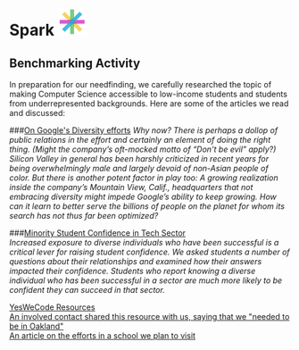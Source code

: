 <div><h1> Spark <img src="Logo.png" height="50"></h1></div>
<h2>Benchmarking Activity</h2>
In preparation for our needfinding, we carefully researched the topic of making Computer Science accessible to low-income students and students from underrepresented backgrounds. Here are some of the articles we read and discussed: <br/>

###[On Google's Diversity efforts](http://fortune.com/google-diversity/)
*Why now? There is perhaps a dollop of public relations in the effort and certainly an element of doing the right thing. (Might the company’s oft-mocked motto of “Don’t be evil” apply?) Silicon Valley in general has been harshly criticized in recent years for being overwhelmingly male and largely devoid of non-Asian people of color. But there is another potent factor in play too: A growing realization inside the company’s Mountain View, Calif., headquarters that not embracing diversity might impede Google’s ability to keep growing. How can it learn to better serve the billions of people on the planet for whom its search has not thus far been optimized?*

###[Minority Student Confidence in Tech Sector](http:://ml4t.org/insights/mlt-perspectives-white-paper/)<br/>
*Increased exposure to diverse individuals who have been successful is a critical lever for raising student confidence. We asked students a number of questions about their relationships and examined how their answers impacted their confidence. Students who report knowing a diverse individual who has been successful in a sector are much more likely to be confident they can succeed in that sector.*

[YesWeCode Resources](http://www.yeswecode.org/the_future_of_tech_diversity_and_inclusion_apply_to_the_yeswecode_coding_corps)<br/>
[An involved contact shared this resource with us, saying that we "needed to be in Oakland"](https://medium.com/@cklshorall/2800-oakland-unified-students-enrolled-in-computer-science-in-2016-17-87277f99480b?source=linkShare-d030d4c339eb-1485839323)<br/>
[An article on the efforts in a school we plan to visit](https://www.google.com/amp/www.cio.com/article/2442414/it-organization/sequoia-high-gets-wired.amp.html)<br/>
